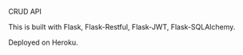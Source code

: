 CRUD API

This is built with Flask, Flask-Restful, Flask-JWT, Flask-SQLAlchemy.

Deployed on Heroku.
